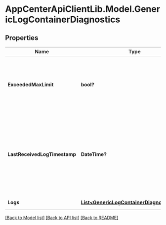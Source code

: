 # AppCenterApiClientLib.Model.GenericLogContainerDiagnostics
## Properties

Name | Type | Description | Notes
------------ | ------------- | ------------- | -------------
**ExceededMaxLimit** | **bool?** | indicates if the number of available logs are more than the max allowed return limit(100). | [optional] 
**LastReceivedLogTimestamp** | **DateTime?** | the timestamp of the last log received. This value can be used as the start time parameter in the consecutive API call. | [optional] 
**Logs** | [**List&lt;GenericLogContainerDiagnosticsLogs&gt;**](GenericLogContainerDiagnosticsLogs.md) | the list of logs | 

[[Back to Model list]](../README.md#documentation-for-models) [[Back to API list]](../README.md#documentation-for-api-endpoints) [[Back to README]](../README.md)

